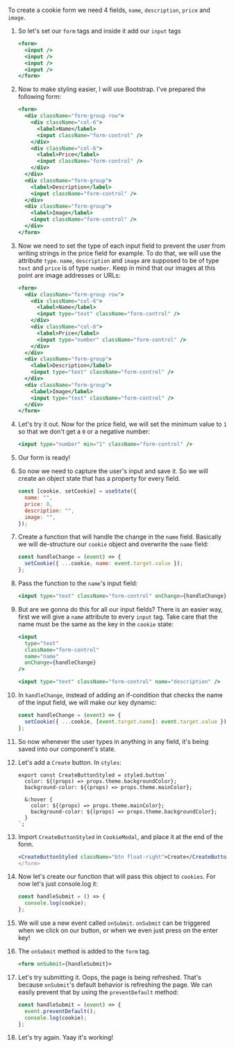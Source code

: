 To create a cookie form we need 4 fields, `name`, `description`, `price` and `image`.

1. So let's set our `form` tags and inside it add our `input` tags

   ```jsx
   <form>
     <input />
     <input />
     <input />
     <input />
   </form>
   ```

2. Now to make styling easier, I will use Bootstrap. I've prepared the following form:

   ```jsx
   <form>
     <div className="form-group row">
       <div className="col-6">
         <label>Name</label>
         <input className="form-control" />
       </div>
       <div className="col-6">
         <label>Price</label>
         <input className="form-control" />
       </div>
     </div>
     <div className="form-group">
       <label>Description</label>
       <input className="form-control" />
     </div>
     <div className="form-group">
       <label>Image</label>
       <input className="form-control" />
     </div>
   </form>
   ```

3. Now we need to set the type of each input field to prevent the user from writing strings in the price field for example. To do that, we will use the attribute `type`. `name`, `description` and `image` are supposed to be of type `text` and `price` is of type `number`. Keep in mind that our images at this point are image addresses or URLs:

   ```jsx
   <form>
     <div className="form-group row">
       <div className="col-6">
         <label>Name</label>
         <input type="text" className="form-control" />
       </div>
       <div className="col-6">
         <label>Price</label>
         <input type="number" className="form-control" />
       </div>
     </div>
     <div className="form-group">
       <label>Description</label>
       <input type="text" className="form-control" />
     </div>
     <div className="form-group">
       <label>Image</label>
       <input type="text" className="form-control" />
     </div>
   </form>
   ```

4. Let's try it out. Now for the price field, we will set the minimum value to `1` so that we don't get a `0` or a negative number:

   ```jsx
   <input type="number" min="1" className="form-control" />
   ```

5. Our form is ready!

6. So now we need to capture the user's input and save it. So we will create an object state that has a property for every field.

   ```javascript
   const [cookie, setCookie] = useState({
     name: "",
     price: 0,
     description: "",
     image: "",
   });
   ```

7. Create a function that will handle the change in the `name` field. Basically we will de-structure our `cookie` object and overwrite the `name` field:

   ```javascript
   const handleChange = (event) => {
     setCookie({ ...cookie, name: event.target.value });
   };
   ```

8. Pass the function to the `name`'s input field:

   ```jsx
   <input type="text" className="form-control" onChange={handleChange} />
   ```

9. But are we gonna do this for all our input fields? There is an easier way, first we will give a `name` attribute to every `input` tag. Take care that the name must be the same as the key in the `cookie` state:

   ```jsx
   <input
     type="text"
     className="form-control"
     name="name"
     onChange={handleChange}
   />
   ```

   ```jsx
   <input type="text" className="form-control" name="description" />
   ```

10. In `handleChange`, instead of adding an if-condition that checks the name of the input field, we will make our key dynamic:

    ```javascript
    const handleChange = (event) => {
      setCookie({ ...cookie, [event.target.name]: event.target.value });
    };
    ```

11. So now whenever the user types in anything in any field, it's being saved into our component's state.

12. Let's add a `Create` button. In `styles`:

    ```
    export const CreateButtonStyled = styled.button`
      color: ${(props) => props.theme.backgroundColor};
      background-color: ${(props) => props.theme.mainColor};

      &:hover {
        color: ${(props) => props.theme.mainColor};
        background-color: ${(props) => props.theme.backgroundColor};
      }
    `;
    ```

13. Import `CreateButtonStyled` in `CookieModal`, and place it at the end of the form.

    ```jsx
    <CreateButtonStyled className="btn float-right">Create</CreateButtonStyled>
    </form>
    ```

14. Now let's create our function that will pass this object to `cookies`. For now let's just console.log it:

    ```javascript
    const handleSubmit = () => {
      console.log(cookie);
    };
    ```

15. We will use a new event called `onSubmit`. `onSubmit` can be triggered when we click on our button, or when we even just press on the enter key!

16. The `onSubmit` method is added to the `form` tag.

    ```jsx
    <form onSubmit={handleSubmit}>
    ```

17. Let's try submitting it. Oops, the page is being refreshed. That's because `onSubmit`'s default behavior is refreshing the page. We can easily prevent that by using the `preventDefault` method:

    ```javascript
    const handleSubmit = (event) => {
      event.preventDefault();
      console.log(cookie);
    };
    ```

18. Let's try again. Yaay it's working!

